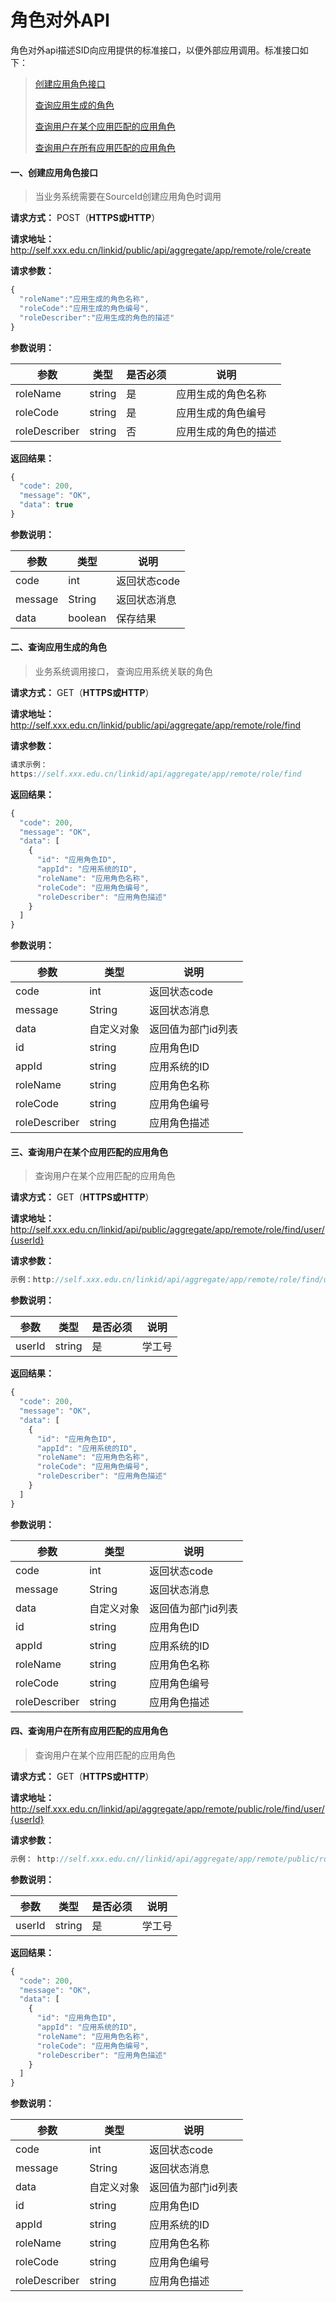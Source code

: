 # 角色对外API

角色对外api描述SID向应用提供的标准接口，以便外部应用调用。标准接口如下：

>[创建应用角色接口](#1)
>
>[查询应用生成的角色](#2)
>
>[查询用户在某个应用匹配的应用角色](#3)
>
>[查询用户在所有应用匹配的应用角色](#4)



#### 一、创建应用角色接口<a id=1></a>

> 当业务系统需要在SourceId创建应用角色时调用
>

**请求⽅式：** POST（**HTTPS或HTTP**）

**请求地址：** http://self.xxx.edu.cn/linkid/public/api/aggregate/app/remote/role/create

**请求参数：**

```javascript
{
  "roleName":"应用生成的角色名称", 
  "roleCode":"应用生成的角色编号", 
  "roleDescriber":"应用生成的角色的描述" 
}
```

**参数说明：**

| **参数**      | 类型   | **是否必须** | **说明**             |
| ------------- | ------ | ------------ | -------------------- |
| roleName      | string | 是           | 应用生成的角色名称   |
| roleCode      | string | 是           | 应用生成的角色编号   |
| roleDescriber | string | 否           | 应用生成的角色的描述 |

**返回结果：**

```javascript
{
  "code": 200,
  "message": "OK",
  "data": true
}


```

**参数说明：**

| **参数** | 类型    | **说明**     |
| -------- | ------- | ------------ |
| code     | int     | 返回状态code |
| message  | String  | 返回状态消息 |
| data     | boolean | 保存结果     |



#### 二、查询应用生成的角色<a id=2></a>

> 业务系统调用接口， 查询应用系统关联的角色

**请求⽅式：** GET（**HTTPS或HTTP**）

**请求地址：** http://self.xxx.edu.cn/linkid/public/api/aggregate/app/remote/role/find

**请求参数：**

```javascript
请求示例：
https://self.xxx.edu.cn/linkid/api/aggregate/app/remote/role/find
```

**返回结果：**

```javascript
{
  "code": 200,
  "message": "OK",
  "data": [
    {
      "id": "应用角色ID",
      "appId": "应用系统的ID",
      "roleName": "应用角色名称",
      "roleCode": "应用角色编号",
      "roleDescriber": "应用角色描述"
    }
  ]
}


```

**参数说明：**

| **参数**      | 类型       | **说明**           |
| ------------- | ---------- | ------------------ |
| code          | int        | 返回状态code       |
| message       | String     | 返回状态消息       |
| data          | 自定义对象 | 返回值为部门id列表 |
| id            | string     | 应用角色ID         |
| appId         | string     | 应用系统的ID       |
| roleName      | string     | 应用角色名称       |
| roleCode      | string     | 应用角色编号       |
| roleDescriber | string     | 应用角色描述       |



#### 三、查询用户在某个应用匹配的应用角色<a id=3></a>

> 查询用户在某个应用匹配的应用角色

**请求⽅式：** GET（**HTTPS或HTTP**）

**请求地址：** http://self.xxx.edu.cn/linkid/api/public/aggregate/app/remote/role/find/user/{userId}

**请求参数：**

```javascript
示例：http://self.xxx.edu.cn/linkid/api/aggregate/app/remote/role/find/user/12345
```

**参数说明：**

| **参数** | 类型   | **是否必须** | **说明** |
| -------- | ------ | ------------ | -------- |
| userId   | string | 是           | 学工号   |

**返回结果：**

```javascript
{
  "code": 200,
  "message": "OK",
  "data": [
    {
      "id": "应用角色ID",
      "appId": "应用系统的ID",
      "roleName": "应用角色名称",
      "roleCode": "应用角色编号",
      "roleDescriber": "应用角色描述"
    }
  ]
}

```

**参数说明：**

| **参数**      | 类型       | **说明**           |
| ------------- | ---------- | ------------------ |
| code          | int        | 返回状态code       |
| message       | String     | 返回状态消息       |
| data          | 自定义对象 | 返回值为部门id列表 |
| id            | string     | 应用角色ID         |
| appId         | string     | 应用系统的ID       |
| roleName      | string     | 应用角色名称       |
| roleCode      | string     | 应用角色编号       |
| roleDescriber | string     | 应用角色描述       |

#### 四、查询用户在所有应用匹配的应用角色<a id=4></a>

> 查询用户在某个应用匹配的应用角色

**请求⽅式：** GET（**HTTPS或HTTP**）

**请求地址：** http://self.xxx.edu.cn/linkid/api/aggregate/app/remote/public/role/find/user/{userId}

**请求参数：**

```javascript
示例： http://self.xxx.edu.cn//linkid/api/aggregate/app/remote/public/role/find/user/12345
```

**参数说明：**

| **参数** | 类型   | **是否必须** | **说明** |
| -------- | ------ | ------------ | -------- |
| userId   | string | 是           | 学工号   |

**返回结果：**

```javascript
{
  "code": 200,
  "message": "OK",
  "data": [
    {
      "id": "应用角色ID",
      "appId": "应用系统的ID",
      "roleName": "应用角色名称",
      "roleCode": "应用角色编号",
      "roleDescriber": "应用角色描述"
    }
  ]
}

```

**参数说明：**

| **参数**      | 类型       | **说明**           |
| ------------- | ---------- | ------------------ |
| code          | int        | 返回状态code       |
| message       | String     | 返回状态消息       |
| data          | 自定义对象 | 返回值为部门id列表 |
| id            | string     | 应用角色ID         |
| appId         | string     | 应用系统的ID       |
| roleName      | string     | 应用角色名称       |
| roleCode      | string     | 应用角色编号       |
| roleDescriber | string     | 应用角色描述       |